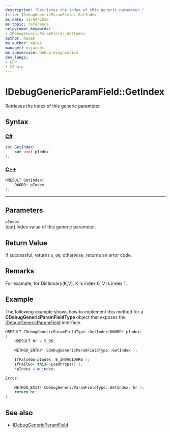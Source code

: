 ```yaml
---
description: "Retrieves the index of this generic parameter."
title: IDebugGenericParamField::GetIndex
ms.date: 11/04/2016
ms.topic: reference
helpviewer_keywords:
- IDebugGenericParamField::GetIndex
author: maiak
ms.author: maiak
manager: mijacobs
ms.subservice: debug-diagnostics
dev_langs:
- CPP
- CSharp
---
```

# IDebugGenericParamField::GetIndex

Retrieves the index of this generic parameter.

## Syntax

### [C#](#tab/csharp)
```csharp
int GetIndex(
    out uint pIndex
);
```
### [C++](#tab/cpp)
```cpp
HRESULT GetIndex(
    DWORD* pIndex
);
```
---

## Parameters
`pIndex`\
[out] Index value of this generic parameter.

## Return Value
If successful, returns `S_OK`; otherwise, returns an error code.

## Remarks
For example, for Dictionary(K,V), K is index 0, V is index 1.

## Example
The following example shows how to implement this method for a **CDebugGenericParamFieldType** object that exposes the [IDebugGenericParamField](../../../extensibility/debugger/reference/idebuggenericparamfield.md) interface.

```cpp
HRESULT CDebugGenericParamFieldType::GetIndex(DWORD* pIndex)
{
    HRESULT hr = S_OK;

    METHOD_ENTRY( CDebugGenericParamFieldType::GetIndex );

    IfFalseGo(pIndex, E_INVALIDARG );
    IfFailGo( this->LoadProps() );
    *pIndex = m_index;

Error:

    METHOD_EXIT( CDebugGenericParamFieldType::GetIndex, hr );
    return hr;
}
```

## See also
- [IDebugGenericParamField](../../../extensibility/debugger/reference/idebuggenericparamfield.md)
